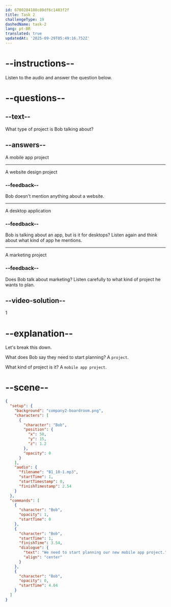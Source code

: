 ```yaml
---
id: 6780284188c80df6c1483f2f
title: Task 2
challengeType: 19
dashedName: task-2
lang: pt-BR
translated: true
updatedAt: '2025-09-29T05:49:16.752Z'
---
```

<!-- (Audio) Bob: We need to start planning our new mobile app project. -->

# --instructions--

Listen to the audio and answer the question below.

# --questions--

## --text--

What type of project is Bob talking about?

## --answers--

A mobile app project

---

A website design project

### --feedback--

Bob doesn't mention anything about a website.

---

A desktop application

### --feedback--

Bob is talking about an app, but is it for desktops? Listen again and think about what kind of app he mentions.

---

A marketing project

### --feedback--

Does Bob talk about marketing? Listen carefully to what kind of project he wants to plan.

## --video-solution--

1

# --explanation--

Let's break this down. 

What does Bob say they need to start planning? A `project`.  

What kind of project is it? A `mobile app project`. 

# --scene--

```json
{
  "setup": {
    "background": "company2-boardroom.png",
    "characters": [
      {
        "character": "Bob",
        "position": {
          "x": 50,
          "y": 15,
          "z": 1.2
        },
        "opacity": 0
      }
    ],
    "audio": {
      "filename": "B1_10-1.mp3",
      "startTime": 1,
      "startTimestamp": 0,
      "finishTimestamp": 2.54
    }
  },
  "commands": [
    {
      "character": "Bob",
      "opacity": 1,
      "startTime": 0
    },
    {
      "character": "Bob",
      "startTime": 1,
      "finishTime": 3.54,
      "dialogue": {
        "text": "We need to start planning our new mobile app project.",
        "align": "center"
      }
    },
    {
      "character": "Bob",
      "opacity": 0,
      "startTime": 4.04
    }
  ]
}
```
